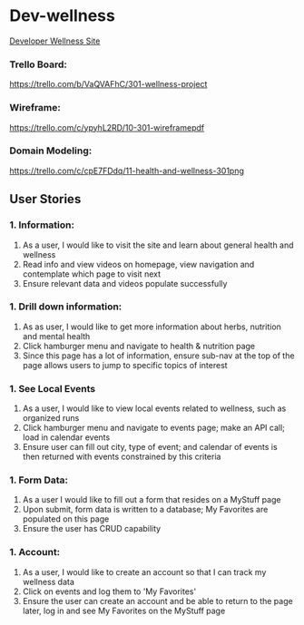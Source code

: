 # Dev-wellness

[Developer Wellness Site](https://dev-wellness.herokuapp.com/)

### Trello Board: 
https://trello.com/b/VaQVAFhC/301-wellness-project

### Wireframe: 
https://trello.com/c/ypyhL2RD/10-301-wireframepdf

### Domain Modeling:
https://trello.com/c/cpE7FDdq/11-health-and-wellness-301png

## User Stories
###  1. Information: 
1. As a user, I would like to visit the site and learn about general health and wellness
1. Read info and view videos on homepage, view navigation and contemplate which page to visit next
1. Ensure relevant data and videos populate successfully

### 1. Drill down information: 
1. As as user, I would like to get more information about herbs, nutrition and mental health 
1. Click hamburger menu and navigate to health & nutrition page
1. Since this page has a lot of information, ensure sub-nav at the top of the page allows users to jump to specific topics of interest

### 1. See Local Events
1. As a user, I would like to view local events related to wellness, such as organized runs
1. Click hamburger menu and navigate to events page; make an API call; load in calendar events
1. Ensure user can fill out city, type of event; and calendar of events is then returned with events constrained by this criteria

### 1. Form Data:
1. As a user I would like to fill out a form that resides on a MyStuff page
1. Upon submit, form data is written to a database; My Favorites are populated on this page 
1. Ensure the user has CRUD capability

### 1. Account: 
1. As a user, I would like to create an account so that I can track my wellness data
1. Click on events and log them to 'My Favorites'
1. Ensure the user can create an account and be able to return to the page later, log in and see My Favorites on the MyStuff page
